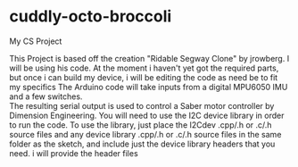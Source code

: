 # cuddly-octo-broccoli
My CS Project

This Project is based off the creation "Ridable Segway Clone" by jrowberg. I will be using his code. At the moment i haven't yet
got the required parts, but once i can build my device, i will be editing the code as need be to fit my specifics
 The Arduino code will take inputs from a digital MPU6050 IMU and a few switches.  
The resulting serial output is used to control a Saber motor controller by Dimension Engineering.
You will need to use the I2C device library in order to run the code.
To use the library, just place the I2Cdev .cpp/.h or .c/.h source files and any device library .cpp/.h or .c/.h source files in the same folder as the sketch, and include just the device library headers that you need. i will provide the header files
